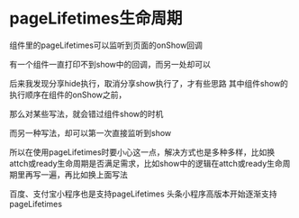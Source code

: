 # pageLifetimes生命周期

组件里的pageLifetimes可以监听到页面的onShow回调

有一个组件一直打印不到show中的回调，而另一处却可以

后来我发现分享hide执行，取消分享show执行了，才有些思路
其中组件show的执行顺序在组件的onShow之前，

那么对某些写法，就会错过组件show的时机


而另一种写法，却可以第一次直接监听到show


所以在使用pageLifetimes时要小心这一点，解决方式也是多种多样，比如换attch或ready生命周期是否满足需求，比如show中的逻辑在attch或ready生命周期里再写一遍，再比如换上面写法


百度、支付宝小程序也是支持pageLifetimes
头条小程序高版本开始逐渐支持pageLifetimes

